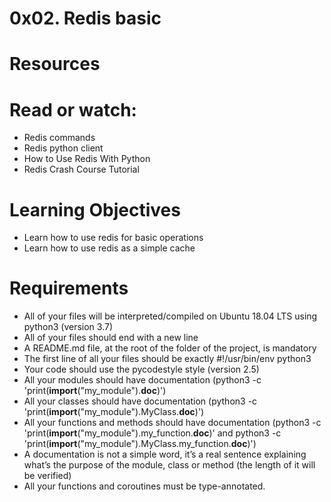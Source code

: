 # 0x02. Redis basic

# Resources
# Read or watch:
* Redis commands
* Redis python client
* How to Use Redis With Python
* Redis Crash Course Tutorial

# Learning Objectives
* Learn how to use redis for basic operations
* Learn how to use redis as a simple cache

# Requirements
* All of your files will be interpreted/compiled on Ubuntu 18.04 LTS using python3 (version 3.7)
* All of your files should end with a new line
* A README.md file, at the root of the folder of the project, is mandatory
* The first line of all your files should be exactly #!/usr/bin/env python3
* Your code should use the pycodestyle style (version 2.5)
* All your modules should have documentation (python3 -c 'print(__import__("my_module").__doc__)')
* All your classes should have documentation (python3 -c 'print(__import__("my_module").MyClass.__doc__)')
* All your functions and methods should have documentation (python3 -c 'print(__import__("my_module").my_function.__doc__)' and python3 -c 'print(__import__("my_module").MyClass.my_function.__doc__)')
* A documentation is not a simple word, it’s a real sentence explaining what’s the purpose of the module, class or method (the length of it will be verified)
* All your functions and coroutines must be type-annotated.
